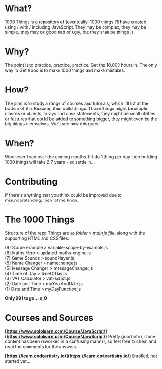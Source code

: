 # What?
1000 Things is a repository of (eventually) 1000 things I'll have created using / with / including JavaScript. They may be complex, they may be simple, they may be good bad or ugly, but they shall be things ;}

# Why?
The point is to practice, practice, practice. Get the 10,000 hours in. The only way to Get Good is to make 1000 things and make mistakes.

# How?
The plan is to study a range of courses and tutorials, which I'll list at the bottom of this Readme, then build things. Those things might be simple classes or objects, arrays and case statements, they might be small utilities or features that could be added to something bigger, they might even be the big things themselves. We'll see how this goes.

# When?
Whenever I can over the coming months. If I do 1 thing per day then building 1000 things will take 2.7 years - so settle in...

# Contributing
If there's anything that you think could be improved due to misunderstanding, then let me know.

# The 1000 Things
Structure of the repo Things are as *folder > main js file*, along with the supporting HTML and CSS files.

(9) Scope example > variable-scope-by-example.js<br>
(8) Maths Hero > updated-maths-engine.js<br>
(7) Game Sounds > soundPlayer.js<br>
(6) Name Changer > namechange.js<br>
(5) Message Changer > messageChanger.js<br>
(4) Time of Day > timeOfDay.js<br>
(3) VAT Calculator > vat-script.js<br>
(2) Date and Time > myYearAndDate.js<br>
(1) Date and Time > myDayFunction.js

**Only 991 to go... o_O**

# Courses and Sources
**[https://www.sololearn.com/Course/JavaScript/](https://www.sololearn.com/Course/JavaScript/)**
Pretty good intro, some content has been reworked in a confusing manner, so feel free to cheat and read the comments for the answers.

**[https://learn.codeartistry.io/](https://learn.codeartistry.io/)**
Enrolled, not started yet...